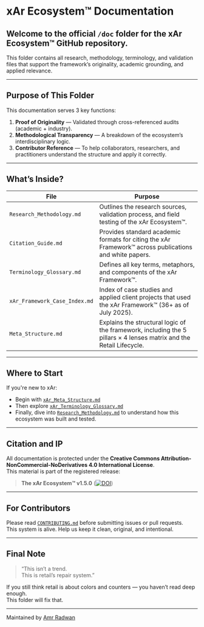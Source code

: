#  xAr Ecosystem™ Documentation
Welcome to the official `/doc` folder for the **xAr Ecosystem™** GitHub repository.  
---
This folder contains all research, methodology, terminology, and validation files that support the framework’s originality, academic grounding, and applied relevance.

---

##  Purpose of This Folder

This documentation serves 3 key functions:

1. **Proof of Originality** — Validated through cross-referenced audits (academic + industry).
2. **Methodological Transparency** — A breakdown of the ecosystem’s interdisciplinary logic.
3. **Contributor Reference** — To help collaborators, researchers, and practitioners understand the structure and apply it correctly.

---

##  What’s Inside?

| File | Purpose |
|------|---------|
| `Research_Methodology.md` | Outlines the research sources, validation process, and field testing of the xAr Ecosystem™. |
| `Citation_Guide.md` | Provides standard academic formats for citing the xAr Framework™ across publications and white papers. |
| `Terminology_Glossary.md` | Defines all key terms, metaphors, and components of the xAr Framework™. |
| `xAr_Framework_Case_Index.md` | Index of case studies and applied client projects that used the xAr Framework™ (36+ as of July 2025). |
| `Meta_Structure.md` | Explains the structural logic of the framework, including the 5 pillars × 4 lenses matrix and the Retail Lifecycle. |

---

##  Where to Start

If you're new to xAr:
- Begin with [`xAr_Meta_Structure.md`](./xAr_Meta_Structure.md)
- Then explore [`xAr_Terminology_Glossary.md`](./xAr_Terminology_Glossary.md)
- Finally, dive into [`Research_Methodology.md`](./Research_Methodology.md) to understand how this ecosystem was built and tested.

---

##  Citation and IP

All documentation is protected under the **Creative Commons Attribution-NonCommercial-NoDerivatives 4.0 International License**.  
This material is part of the registered release:
> **The xAr Ecosystem™ v1.5.0** ([![DOI](https://zenodo.org/badge/DOI/10.5281/zenodo.16285309.svg)](https://doi.org/10.5281/zenodo.16285309))

---

##  For Contributors

Please read [`CONTRIBUTING.md`](../CONTRIBUTING.md) before submitting issues or pull requests.  
This system is alive. Help us keep it clean, original, and intentional.

---

##  Final Note

> “This isn’t a trend.  
> This is retail’s repair system.”

If you still think retail is about colors and counters — you haven’t read deep enough.  
This folder will fix that.

---

Maintained by [Amr Radwan](https://www.instagram.com/by.xar)
